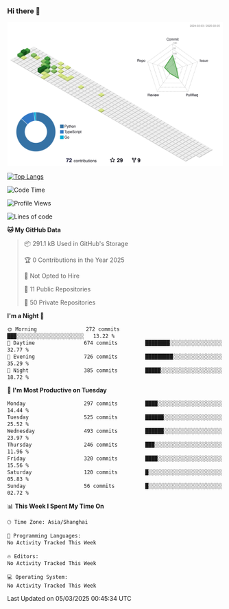 ### Hi there 👋

![](./profile-3d-contrib/profile-green-animate.svg)

 

[![Top Langs](https://github-readme-stats.vercel.app/api/top-langs/?username=fly2tomato)](https://github.com/anuraghazra/github-readme-stats)


 

<!--START_SECTION:waka-->
![Code Time](http://img.shields.io/badge/Code%20Time-5%20hrs%2042%20mins-blue)

![Profile Views](http://img.shields.io/badge/Profile%20Views-0-blue)

![Lines of code](https://img.shields.io/badge/From%20Hello%20World%20I%27ve%20Written-520.4%20thousand%20lines%20of%20code-blue)

**🐱 My GitHub Data** 

> 📦 291.1 kB Used in GitHub's Storage 
 > 
> 🏆 0 Contributions in the Year 2025
 > 
> 🚫 Not Opted to Hire
 > 
> 📜 11 Public Repositories 
 > 
> 🔑 50 Private Repositories 
 > 
**I'm a Night 🦉** 

```text
🌞 Morning                272 commits         ███░░░░░░░░░░░░░░░░░░░░░░   13.22 % 
🌆 Daytime                674 commits         ████████░░░░░░░░░░░░░░░░░   32.77 % 
🌃 Evening                726 commits         █████████░░░░░░░░░░░░░░░░   35.29 % 
🌙 Night                  385 commits         █████░░░░░░░░░░░░░░░░░░░░   18.72 % 
```
📅 **I'm Most Productive on Tuesday** 

```text
Monday                   297 commits         ████░░░░░░░░░░░░░░░░░░░░░   14.44 % 
Tuesday                  525 commits         ██████░░░░░░░░░░░░░░░░░░░   25.52 % 
Wednesday                493 commits         ██████░░░░░░░░░░░░░░░░░░░   23.97 % 
Thursday                 246 commits         ███░░░░░░░░░░░░░░░░░░░░░░   11.96 % 
Friday                   320 commits         ████░░░░░░░░░░░░░░░░░░░░░   15.56 % 
Saturday                 120 commits         █░░░░░░░░░░░░░░░░░░░░░░░░   05.83 % 
Sunday                   56 commits          █░░░░░░░░░░░░░░░░░░░░░░░░   02.72 % 
```


📊 **This Week I Spent My Time On** 

```text
🕑︎ Time Zone: Asia/Shanghai

💬 Programming Languages: 
No Activity Tracked This Week

🔥 Editors: 
No Activity Tracked This Week

💻 Operating System: 
No Activity Tracked This Week
```


 Last Updated on 05/03/2025 00:45:34 UTC
<!--END_SECTION:waka-->

